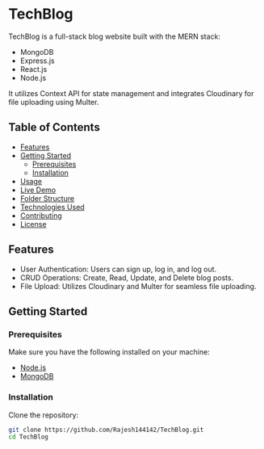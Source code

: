 # TechBlog

TechBlog is a full-stack blog website built with the MERN stack:

- MongoDB
- Express.js
- React.js
- Node.js

It utilizes Context API for state management and integrates Cloudinary for file uploading using Multer.

## Table of Contents
- [Features](#features)
- [Getting Started](#getting-started)
  - [Prerequisites](#prerequisites)
  - [Installation](#installation)
- [Usage](#usage)
- [Live Demo](#live-demo)
- [Folder Structure](#folder-structure)
- [Technologies Used](#technologies-used)
- [Contributing](#contributing)
- [License](#license)

## Features

- User Authentication: Users can sign up, log in, and log out.
- CRUD Operations: Create, Read, Update, and Delete blog posts.
- File Upload: Utilizes Cloudinary and Multer for seamless file uploading.

## Getting Started

### Prerequisites

Make sure you have the following installed on your machine:

- [Node.js](https://nodejs.org/)
- [MongoDB](https://www.mongodb.com/)

### Installation

Clone the repository:

```bash
git clone https://github.com/Rajesh144142/TechBlog.git
cd TechBlog
